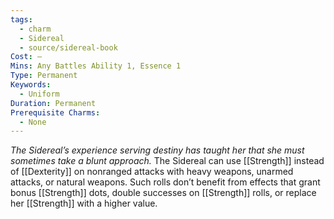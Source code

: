 ```yaml
---
tags:
  - charm
  - Sidereal
  - source/sidereal-book
Cost: —
Mins: Any Battles Ability 1, Essence 1
Type: Permanent
Keywords:
  - Uniform
Duration: Permanent
Prerequisite Charms:
  - None
---
```

*The Sidereal’s experience serving destiny has taught her that she must sometimes take a blunt approach.*
The Sidereal can use [[Strength]] instead of [[Dexterity]] on nonranged attacks with heavy weapons, unarmed attacks, or natural weapons. Such rolls don’t benefit from effects that grant bonus [[Strength]] dots, double successes on [[Strength]] rolls, or replace her [[Strength]] with a higher value.